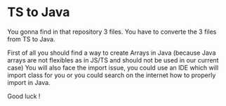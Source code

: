 # TS to Java

You gonna find in that repository 3 files. You have to converte the 3 files from TS to Java. 

First of all you should find a way to create Arrays in Java (because Java arrays are not flexibles as in JS/TS 
and should not be used in our current case)
You will also face the import issue, you could use an IDE which will import class for you or you could search 
on the internet how to properly import in Java.

Good luck !
